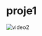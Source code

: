 # proje1

![video2](https://user-images.githubusercontent.com/121395728/213572013-c15b48a3-c9af-45bb-9de4-10d982be7ee1.gif)



